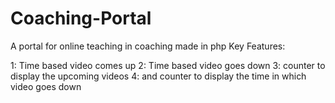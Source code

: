 # Coaching-Portal
A portal for online teaching in coaching
made in php
Key Features:

1: Time based video comes up
2: Time based video goes down
3: counter to display the upcoming videos
4: and counter to display the time in which video goes down
